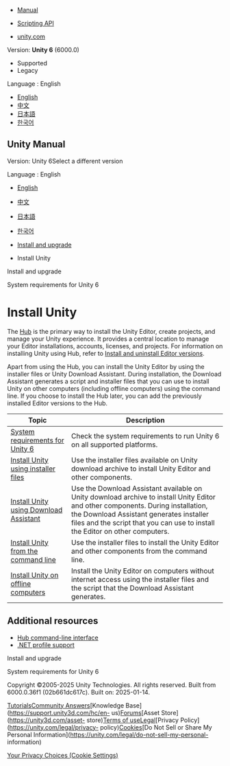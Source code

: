 [](https://docs.unity3d.com)

  * [Manual](../Manual/index.html)
  * [Scripting API](../ScriptReference/index.html)

  * [unity.com](https://unity.com/)

Version: **Unity 6** (6000.0)

  * Supported
  * Legacy

Language : English

  * [English](/Manual/GettingStartedInstallingUnity.html)
  * [中文](/cn/current/Manual/GettingStartedInstallingUnity.html)
  * [日本語](/ja/current/Manual/GettingStartedInstallingUnity.html)
  * [한국어](/kr/current/Manual/GettingStartedInstallingUnity.html)

[](https://docs.unity3d.com)

## Unity Manual

Version: Unity 6Select a different version

Language : English

  * [English](/Manual/GettingStartedInstallingUnity.html)
  * [中文](/cn/current/Manual/GettingStartedInstallingUnity.html)
  * [日本語](/ja/current/Manual/GettingStartedInstallingUnity.html)
  * [한국어](/kr/current/Manual/GettingStartedInstallingUnity.html)

  * [Install and upgrade](install-and-upgrade.html)
  * Install Unity

[](install-and-upgrade.html)

Install and upgrade

[](system-requirements.html)

System requirements for Unity 6

# Install Unity

The [Hub](https://docs.unity3d.com/hub/manual/index.html) is the primary way
to install the Unity Editor, create projects, and manage your Unity
experience. It provides a central location to manage your Editor
installations, accounts, licenses, and projects. For information on installing
Unity using Hub, refer to [Install and uninstall Editor
versions](https://docs.unity3d.com/hub/manual/AddEditor.html).

Apart from using the Hub, you can install the Unity Editor by using the
installer files or Unity Download Assistant. During installation, the Download
Assistant generates a script and installer files that you can use to install
Unity on other computers (including offline computers) using the command line.
If you choose to install the Hub later, you can add the previously installed
Editor versions to the Hub.

**Topic** | **Description**  
---|---  
[System requirements for Unity 6](system-requirements.html) | Check the system requirements to run Unity 6 on all supported platforms.  
[Install Unity using installer files](install-unity-with-installers.html) | Use the installer files available on Unity download archive to install Unity Editor and other components.  
[Install Unity using Download Assistant](install-unity-with-download-assistant.html) | Use the Download Assistant available on Unity download archive to install Unity Editor and other components. During installation, the Download Assistant generates installer files and the script that you can use to install the Editor on other computers.  
[Install Unity from the command line](InstallingUnity.html) | Use the installer files to install the Unity Editor and other components from the command line.  
[Install Unity on offline computers](DeployingUnityOffline.html) | Install the Unity Editor on computers without internet access using the installer files and the script that the Download Assistant generates.  
  
## Additional resources

  * [Hub command-line interface](https://docs.unity3d.com/hub/manual/HubCLI.html)
  * [.NET profile support](dotnet-profile-support.html)

[](install-and-upgrade.html)

Install and upgrade

[](system-requirements.html)

System requirements for Unity 6

Copyright ©2005-2025 Unity Technologies. All rights reserved. Built from
6000.0.36f1 (02b661dc617c). Built on: 2025-01-14.

[Tutorials](https://learn.unity.com/)[Community
Answers](https://answers.unity3d.com)[Knowledge
Base](https://support.unity3d.com/hc/en-
us)[Forums](https://forum.unity3d.com)[Asset Store](https://unity3d.com/asset-
store)[Terms of
use](https://docs.unity3d.com/Manual/TermsOfUse.html)[Legal](https://unity.com/legal)[Privacy
Policy](https://unity.com/legal/privacy-
policy)[Cookies](https://unity.com/legal/cookie-policy)[Do Not Sell or Share
My Personal Information](https://unity.com/legal/do-not-sell-my-personal-
information)

[Your Privacy Choices (Cookie Settings)](javascript:void\(0\);)


